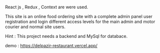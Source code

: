 React js , Redux , Context are were used. 

This site is an online food ordering site with a complete admin panel
user registration and login
different access levels for the main admin and motor courier and normal site users.

Hint : This project needs a backend and MySql for databace.

demo : https://delpazir-restaurant.vercel.app/

